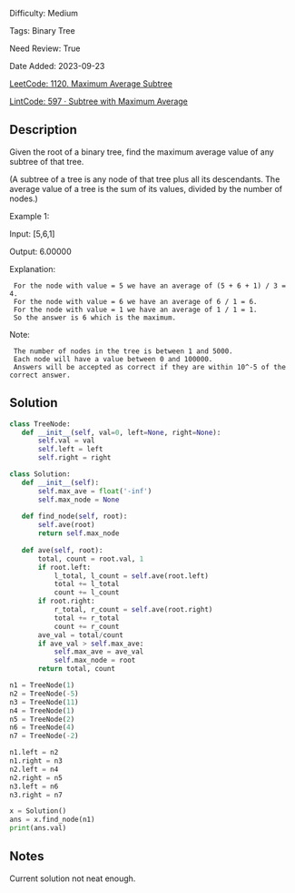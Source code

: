 Difficulty: Medium

Tags: Binary Tree

Need Review: True

Date Added: 2023-09-23

[LeetCode: 1120. Maximum Average Subtree](https://leetcode.com/problems/maximum-average-subtree/)

[LintCode: 597 · Subtree with Maximum Average](https://www.lintcode.com/problem/597/?_from=collection&fromId=161 )

## Description 

Given the root of a binary tree, find the maximum average value of any subtree of that tree.

 (A subtree of a tree is any node of that tree plus all its descendants.
 The average value of a tree is the sum of its values, divided by the number of nodes.)


 Example 1:

 Input: [5,6,1]

 Output: 6.00000

 Explanation:

     For the node with value = 5 we have an average of (5 + 6 + 1) / 3 = 4.
     For the node with value = 6 we have an average of 6 / 1 = 6.
     For the node with value = 1 we have an average of 1 / 1 = 1.
     So the answer is 6 which is the maximum.


 Note:

     The number of nodes in the tree is between 1 and 5000.
     Each node will have a value between 0 and 100000.
     Answers will be accepted as correct if they are within 10^-5 of the correct answer.



## Solution 
 ```python 
class TreeNode:
    def __init__(self, val=0, left=None, right=None):
        self.val = val
        self.left = left
        self.right = right

class Solution:
    def __init__(self):
        self.max_ave = float('-inf')
        self.max_node = None
        
    def find_node(self, root):
        self.ave(root)
        return self.max_node
        
    def ave(self, root):
        total, count = root.val, 1
        if root.left:
            l_total, l_count = self.ave(root.left)
            total += l_total
            count += l_count
        if root.right:
            r_total, r_count = self.ave(root.right)
            total += r_total
            count += r_count
        ave_val = total/count
        if ave_val > self.max_ave:
            self.max_ave = ave_val
            self.max_node = root
        return total, count

n1 = TreeNode(1)
n2 = TreeNode(-5)
n3 = TreeNode(11)
n4 = TreeNode(1)
n5 = TreeNode(2)
n6 = TreeNode(4)
n7 = TreeNode(-2)

n1.left = n2
n1.right = n3
n2.left = n4
n2.right = n5
n3.left = n6
n3.right = n7

x = Solution()
ans = x.find_node(n1)
print(ans.val)
 ``` 
## Notes
Current solution not neat enough.
